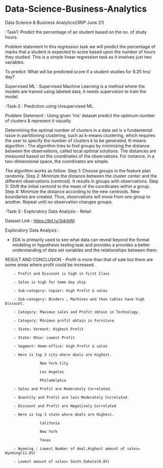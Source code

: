 # Data-Science-Business-Analytics
Data Science & Business Analytics(GRIP June 21)

-Task1: Predict the percentage of an student based on the no. of study hours.

Problem statement In this regression task we will predict the percentage of marks that a student is expected to score based upon the number of hours they studied. This is a simple linear regression task as it involves just two variables.

To predict: What will be predicted score if a student studies for 9.25 hrs/ day?

Supervised ML : Supervised Machine Learning is a method where the models are trained using labeled data, it needs supervision to train the model.

-Task-2 : Prediction using Unsupervised ML.

Problem Statement : Using given 'Iris' dataset predict the optimum number of clusters & represent it visually.

Determining the optimal number of clusters in a data set is a fundamental issue in partitioning clustering, such as k-means clustering, which requires the user to specify the number of clusters k to be generated.
K-means algorithm :
  The algorithm tries to find groups by minimizing the distance between the observations, called local optimal solutions.
  The distances are measured based on the coordinates of the observations. For instance, in a two-dimensional space, the coordinates are simple.
  
  The algorithm works as follow:
    Step 1: Choose groups in the feature plan randomly.
    Step 2: Minimize the distance between the cluster center and the different observations (centroid). It results in groups with observations.
    Step 3: Shift the initial centroid to the mean of the coordinates within a group.
    Step 4: Minimize the distance according to the new centroids. New boundaries are created. Thus, observations will move from one group to another.
    Repeat until no observation changes groups.     
    
 -Task-3 : Exploratory Data Analysis - Retail

Dataset Link : https://bit.ly/3i4rbWl

Exploratory Data Analysis :
  - EDA is primarily used to see what data can reveal beyond the formal modeling or hypothesis testing task and provides a provides a better understanding of data set variables       and the relationships between them.
 
 RESULT AND CONCLUSION
         - Profit is more than that of sale but there are some areas where profit could be increased.

        - Profit and Discount is high in First Class

        - Sales is high for Same day ship

        - Sub-category: Copier: High Profit & sales

        - Sub-category: Binders , Machines and then tables have high Discount.

        - Category: Maximun sales and Profit obtain in Technology.

        - Category: Minimun profit obtain in Furniture

        - State: Vermont: Highest Profit

        - State: Ohio: Lowest Profit

        - Segment: Home-office: High Profit & sales

        - Here is top 3 city where deals are Highest.

                    New York City

                    Los Angeles

                    Philadelphia

        - Sales and Profit are Moderately Correlated.

        - Quantity and Profit are less Moderately Correlated.

        - Discount and Profit are Negatively Correlated

        - Here is top 3 state where deals are Highest.

                    Califonia

                    New York

                    Texas

        - Wyoming : Lowest Number of deal,Highest amount of sales= Wyoming(11.8%)

        - Lowest amount of sales= South Dakota(0.8%) 
